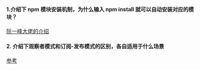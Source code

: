 #### 1.介绍下 npm 模块安装机制，为什么输入 npm install 就可以自动安装对应的模块？
[阮一峰大佬的介绍](http://www.ruanyifeng.com/blog/2016/01/npm-install.html)

#### 2. 介绍下观察者模式和订阅-发布模式的区别，各自适用于什么场景
[参考](介绍下观察者模式和订阅-发布模式的区别，各自适用于什么场景)
